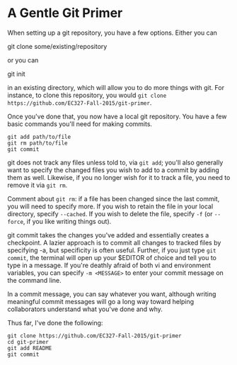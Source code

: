 A Gentle Git Primer
========

When setting up a git repository, you have a few options. Either you can

   git clone some/existing/repository

or you can

   git init

in an existing directory, which will allow you to do more things with
git. For instance, to clone this repository, you would `git clone
https://github.com/EC327-Fall-2015/git-primer`.

Once you've done that, you now have a local git repository. You have a few
basic commands you'll need for making commits.

    git add path/to/file
    git rm path/to/file
    git commit

git does not track any files unless told to, via `git add`; you'll also
generally want to specify the changed files you wish to add to a commit by
adding them as well. Likewise, if you no longer wish for it to track a
file, you need to remove it via `git rm`.

Comment about `git rm`: if a file has been changed since the last commit,
you will need to specify more. If you wish to retain the file in your local
directory, specify `--cached`. If you wish to delete the file, specify `-f`
(or `--force`, if you like writing things out).

git commit takes the changes you've added and essentially creates a
checkpoint. A lazier approach is to commit all changes to tracked files by
specifying -a, but specificity is often useful. Further, if you just type
`git commit`, the terminal will open up your $EDITOR of choice and tell you
to type in a message. If you're deathly afraid of both vi and environment
variables, you can specify `-m <MESSAGE>` to enter your commit message on
the command line.

In a commit message, you can say whatever you want, although writing
meaningful commit messages will go a long way toward helping collaborators
understand what you've done and why.

Thus far, I've done the following:

    git clone https://github.com/EC327-Fall-2015/git-primer
    cd git-primer
    git add README
    git commit

